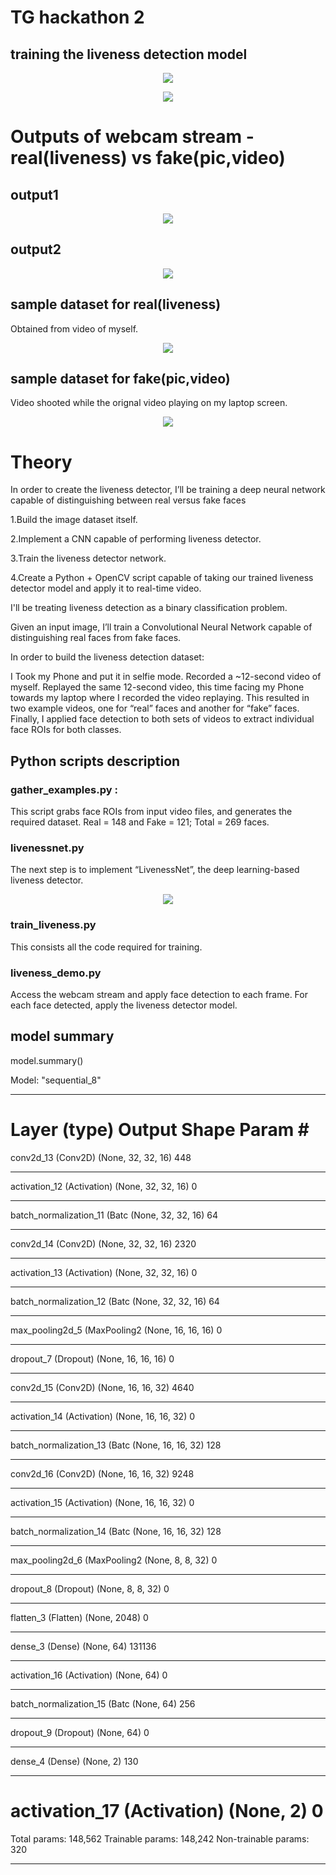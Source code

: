 # TG hackathon 2
## training the liveness detection model
 <p align="center">
   <img src="train1.JPG">
  </p>

 <p align="center">
   <img src="train2.JPG">
  </p>

# Outputs of webcam stream - real(liveness) vs fake(pic,video)
## output1
 <p align="center">
   <img src="output1.gif">
  </p>
  
## output2
 <p align="center">
   <img src="output2.gif">
  </p>
  
 ## sample dataset for real(liveness)
 Obtained from video of myself.
 <p align="center">
   <img src="cap1.JPG">
  </p>
  
## sample dataset  for fake(pic,video)
Video shooted while the orignal video playing on my laptop screen.
 <p align="center">
   <img src="Cap2.JPG">
  </p>
  
  # Theory
  In order to create the liveness detector, I’ll be training a deep neural network capable of distinguishing between real versus fake faces

1.Build the image dataset itself.

2.Implement a CNN capable of performing liveness detector.

3.Train the liveness detector network.

4.Create a Python + OpenCV script capable of taking our trained liveness detector model and apply it to real-time video.

I'll be treating liveness detection as a binary classification problem.

Given an input image, I’ll train a Convolutional Neural Network capable of distinguishing real faces from fake faces.

In order to build the liveness detection dataset:

I Took my Phone and put it in selfie mode. Recorded a ~12-second video of myself.
Replayed the same 12-second video, this time facing my Phone towards my laptop where I recorded the video replaying.
This resulted in two example videos, one for “real” faces and another for “fake” faces.
Finally, I applied face detection to both sets of videos to extract individual face ROIs for both classes.
## Python scripts description
### gather_examples.py :
This script grabs face ROIs from input video files, and generates the required dataset.
Real = 148 and Fake = 121;  Total = 269 faces.
### livenessnet.py
The next step is to implement “LivenessNet”, the deep learning-based liveness detector.
<p align="center">
   <img src="videos/img2.png">
  </p>

### train_liveness.py
This consists all the code required for training.
### liveness_demo.py
Access the webcam stream and apply face detection to each frame. For each face detected, apply the liveness detector model.

## model summary

model.summary()

Model: "sequential_8"
_________________________________________________________________
Layer (type)                 Output Shape              Param #   
=================================================================
conv2d_13 (Conv2D)           (None, 32, 32, 16)        448       
_________________________________________________________________
activation_12 (Activation)   (None, 32, 32, 16)        0         
_________________________________________________________________
batch_normalization_11 (Batc (None, 32, 32, 16)        64        
_________________________________________________________________
conv2d_14 (Conv2D)           (None, 32, 32, 16)        2320      
_________________________________________________________________
activation_13 (Activation)   (None, 32, 32, 16)        0         
_________________________________________________________________
batch_normalization_12 (Batc (None, 32, 32, 16)        64        
_________________________________________________________________
max_pooling2d_5 (MaxPooling2 (None, 16, 16, 16)        0         
_________________________________________________________________
dropout_7 (Dropout)          (None, 16, 16, 16)        0         
_________________________________________________________________
conv2d_15 (Conv2D)           (None, 16, 16, 32)        4640      
_________________________________________________________________
activation_14 (Activation)   (None, 16, 16, 32)        0         
_________________________________________________________________
batch_normalization_13 (Batc (None, 16, 16, 32)        128       
_________________________________________________________________
conv2d_16 (Conv2D)           (None, 16, 16, 32)        9248      
_________________________________________________________________
activation_15 (Activation)   (None, 16, 16, 32)        0         
_________________________________________________________________
batch_normalization_14 (Batc (None, 16, 16, 32)        128       
_________________________________________________________________
max_pooling2d_6 (MaxPooling2 (None, 8, 8, 32)          0         
_________________________________________________________________
dropout_8 (Dropout)          (None, 8, 8, 32)          0         
_________________________________________________________________
flatten_3 (Flatten)          (None, 2048)              0         
_________________________________________________________________
dense_3 (Dense)              (None, 64)                131136    
_________________________________________________________________
activation_16 (Activation)   (None, 64)                0         
_________________________________________________________________
batch_normalization_15 (Batc (None, 64)                256       
_________________________________________________________________
dropout_9 (Dropout)          (None, 64)                0         
_________________________________________________________________
dense_4 (Dense)              (None, 2)                 130       
_________________________________________________________________
activation_17 (Activation)   (None, 2)                 0         
=================================================================
Total params: 148,562
Trainable params: 148,242
Non-trainable params: 320
_________________________________________________________________
